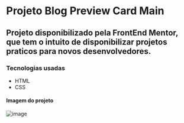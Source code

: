 # Projeto Blog Preview Card Main

## Projeto disponibilizado pela FrontEnd Mentor, que tem o intuito de disponibilizar projetos praticos para novos desenvolvedores.

### Tecnologias usadas 

- HTML
- CSS

#### Imagem do projeto

![image](https://github.com/user-attachments/assets/76a0ebdb-82be-44fc-8ef7-ab646d666ee2)
